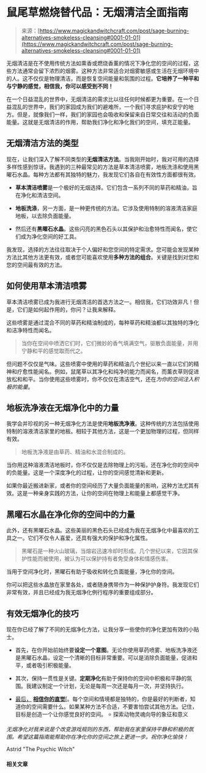 <!--yml

category: 未分类

date: 2024-06-12 18:32:03

-->

# 鼠尾草燃烧替代品：无烟清洁全面指南

> 来源：[https://www.magickandwitchcraft.com/post/sage-burning-alternatives-smokeless-cleansing#0001-01-01](https://www.magickandwitchcraft.com/post/sage-burning-alternatives-smokeless-cleansing#0001-01-01)

无烟清洁是在不使用传统方法如熏香或燃烧香薰的情况下净化您的空间的过程，这些方法通常会留下浓烈的烟雾。这种方法非常适合对烟雾敏感或生活在无烟环境中的人。这不仅仅是物理清洁，而是恢复空间能量和氛围的过程。**它培养了一种平和与宁静的感觉，相信我，你可以感受到不同！**

在一个日益混乱的世界中，无烟清洁的需求比以往任何时候都更为重要。在一个日益混乱的世界中，我们的家园成为我们的避难所，一个我们寻求庇护和安宁的地方。但是，就像我们一样，我们的家园也会吸收和保留来自日常交往和活动的负面能量。这就是无烟清洁的作用，帮助我们净化和净化我们的空间，填充正能量。

## 无烟清洁方法的类型

现在，让我们深入了解不同类型的**无烟清洁方法**。当我刚开始时，我对可用的选择多样性感到惊讶。我遇到的三种最常见的方法是草本清洁喷雾，地板洗涤和使用黑曜石水晶。每种方法都有其独特的魅力，我发现它们各自在有效性方面都很有效。

+   **草本清洁喷雾**是一个极好的无烟选择。它们包含一系列不同的草药和精油，旨在净化和清洁空间。

+   **地板洗涤**，另一方面，是一种更传统的方法。它涉及使用特制的溶液清洁家庭地板，以去除负面能量。

+   然后还有**黑曜石水晶**。这些闪亮的黑色石头以其保护和治愈特性而闻名，使它们成为净化空间的好工具。

我发现，选择的方法往往取决于个人偏好和您空间的特定需求。您可能会发现某种方法比其他方法更有效，或者您可能喜欢使用**多种方法的组合**。关键是找到对您和您的空间最有效的方法。

## 如何使用草本清洁喷雾

草本清洁喷雾已成为我进行无烟清洁的首选方法之一。相信我，它们功效非凡！但是，它们是如何起作用的，你问？让我来解释。

这些喷雾是通过混合不同的草药和精油制成的，每种草药和精油都以其独特的净化和洁净特性而闻名。

> 当你在空间中喷洒它们时，它们微妙的香气填满空气，驱散负面能量，并用宁静和平的感觉取而代之。

但问题不仅仅是气味。这些喷雾中使用的草药和精油几个世纪以来一直以它们的精神和疗愈性能闻名。例如，鼠尾草以其净化和纯净的能力而闻名，而薰衣草则促进放松和和平。当你使用这些喷雾时，你不仅仅在清洁空气，还在*为你的空间注入积极的能量*。

## 地板洗净液在无烟净化中的力量

我学会并珍视的另一种无烟净化方法是使用**地板洗净液**。这种传统的方法包括使用特制的溶液清洁家里的地板。相较于其他方法，这是一个更加物理的过程，但同样有效。

> 地板洗净液是由草药、精油和水混合制成的。

当你用这种溶液清洁地板时，你不仅仅是去除物理上的污垢，还在净化你的空间中的负能量。这是一个深度净化的过程，让你的空间感觉清新和更新。

如果你最近搬进新家，或者你的空间经历了大量负面能量的影响，这种方法尤其有效。这是一种亲身实践的方法，让你的空间在物理上和能量上都感觉干净。

## 黑曜石水晶在净化你的空间中的力量

此外，还有黑曜石水晶。这些美丽的黑色石头已经成为我在无烟净化中最喜欢的工具之一。它们不仅令人喜爱，还具有强大的保护和净化属性。

> 黑曜石是一种火山玻璃，当熔岩迅速冷却时形成。几个世纪以来，它因其保护性能而被使用，被认为可以保护持有者免受身体和情感伤害。

当用于空间净化时，黑曜石有助于吸收和转化负面能量，净化你的空间。

你可以把这些水晶放在家里各处，或者随身携带作为一种保护护身符。我发现它们非常有效，并且已经成为我无烟净化例行程序的重要组成部分。

## 有效无烟净化的技巧

现在你已经了解了不同的无烟净化方法，让我分享一些使你的净化更加有效的小贴士。

+   首先，在你开始前始终要**设定一个意图**。无论你使用草药喷雾、地板洗净液还是黑曜石水晶，设定一个清晰的目标非常重要。可以是消除负面能量，促进和平，或者吸引积极能量。

+   其次，保持一贯性是关键。**定期净化**有助于保持你的空间中积极和平静的氛围。我建议制定一个计划，无论是每周一次还是每月一次，并坚持执行。

+   [最后，](https://www.magickandwitchcraft.com/post/symbolism-and-meaning-of-animal-spirit-guides) [**相信你的直觉**](https://www.magickandwitchcraft.com/post/symbolism-and-meaning-of-animal-spirit-guides)[。每个空间和情境都是独特的，你是最好的判断者，知道你的空间需要什么。如果某种方法不合适，不要害怕尝试其他方法。记住，目标是创造一个让你感觉良好的空间。 ⭐ 探索动物灵魂向导的象征和意义

*无烟净化对我来说是个改变游戏规则的东西，帮助我在家里保持平静和积极的氛围。希望这篇指南能帮助你在净化你的空间之旅上更进一步。祝你净化愉快！*

Astrid "The Psychic Witch"

#### 相关文章
